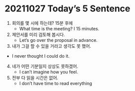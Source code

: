 # 20211027 Today’s 5 Sentence



1. 회의를 몇 시에 하는데? 15분 후에
   - What time is the meeting? I 15 minutes.
2. 제안서를 미리 검토해 봅시다.
   - Let’s go over the proposal in advance.
3.  내가 그걸 할 수 있을 거라고 생각도 못 했어.
   - I never thought I could do it.
4. 네가 어떤 기분일지 상상도 못하겠어.
   - I can’t imagine how you feel.
5. 전부 다 읽을 시간은 없어.
   - I don’t have time to read everything

